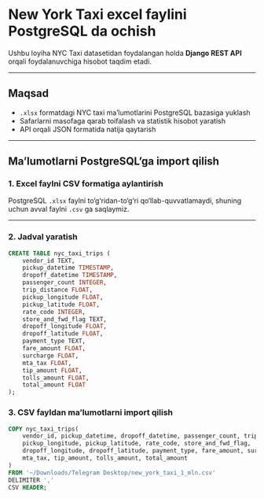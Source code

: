#  New York Taxi excel faylini PostgreSQL da ochish 

Ushbu loyiha NYC Taxi datasetidan foydalangan holda **Django REST API** orqali foydalanuvchiga hisobot taqdim etadi.  

---

## Maqsad  
- `.xlsx` formatdagi NYC taxi ma’lumotlarini PostgreSQL bazasiga yuklash  
- Safarlarni masofaga qarab toifalash va statistik hisobot yaratish  
- API orqali JSON formatida natija qaytarish  

---

##  Ma’lumotlarni PostgreSQL’ga import qilish

### 1. Excel faylni CSV formatiga aylantirish  
PostgreSQL `.xlsx` faylni to‘g‘ridan-to‘g‘ri qo‘llab-quvvatlamaydi, shuning uchun avval faylni `.csv` ga saqlaymiz.  

---

### 2. Jadval yaratish

```sql
CREATE TABLE nyc_taxi_trips (
    vendor_id TEXT,
    pickup_datetime TIMESTAMP,
    dropoff_datetime TIMESTAMP,
    passenger_count INTEGER,
    trip_distance FLOAT,
    pickup_longitude FLOAT,
    pickup_latitude FLOAT,
    rate_code INTEGER,
    store_and_fwd_flag TEXT,
    dropoff_longitude FLOAT,
    dropoff_latitude FLOAT,
    payment_type TEXT,
    fare_amount FLOAT,
    surcharge FLOAT,
    mta_tax FLOAT,
    tip_amount FLOAT,
    tolls_amount FLOAT,
    total_amount FLOAT
);
```

### 3. CSV fayldan ma’lumotlarni import qilish

```sql
COPY nyc_taxi_trips(
    vendor_id, pickup_datetime, dropoff_datetime, passenger_count, trip_distance, 
    pickup_longitude, pickup_latitude, rate_code, store_and_fwd_flag, 
    dropoff_longitude, dropoff_latitude, payment_type, fare_amount, surcharge, 
    mta_tax, tip_amount, tolls_amount, total_amount
)
FROM '~/Downloads/Telegram Desktop/new_york_taxi_1_mln.csv'
DELIMITER ','
CSV HEADER;

```
